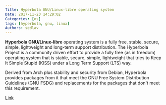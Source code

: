 ```yaml
---
Title: Hyperbola GNU/Linux-libre operating system
Date: 2017-11-23 14:29:02
Categories: [os]
tags: [hyperbola, gnu, linux]
Authors: sedlav
---
```


**Hyperbola GNU/Linux-libre** operating system is a fully free, stable, secure, simple, lightweight and long-term support distribution. The Hyperbola Project is a community driven effort to provide a fully free (as in freedom) operating system that is stable, secure, simple, lightweight that tries to Keep It Simple Stupid (KISS) under a Long Term Support (LTS) way.

Derived from Arch plus stability and security from Debian, Hyperbola provides packages from it that meet the GNU Free System Distribution Guidelines (GNU FSDG) and replacements for the packages that don't meet this requirement.

[Link](https://www.parabola.nu/)
